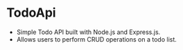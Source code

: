 # TodoApi

* Simple Todo API built with Node.js and Express.js. 
* Allows users to perform CRUD operations on a todo list.
